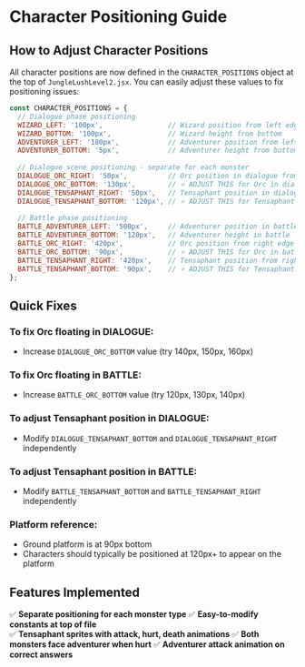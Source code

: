 # Character Positioning Guide

## How to Adjust Character Positions

All character positions are now defined in the `CHARACTER_POSITIONS` object at the top of `JungleLushLevel2.jsx`. You can easily adjust these values to fix positioning issues:

```javascript
const CHARACTER_POSITIONS = {
  // Dialogue phase positioning
  WIZARD_LEFT: '100px',                // Wizard position from left edge
  WIZARD_BOTTOM: '100px',              // Wizard height from bottom
  ADVENTURER_LEFT: '180px',            // Adventurer position from left edge  
  ADVENTURER_BOTTOM: '5px',            // Adventurer height from bottom
  
  // Dialogue scene positioning - separate for each monster
  DIALOGUE_ORC_RIGHT: '50px',          // Orc position in dialogue from right edge
  DIALOGUE_ORC_BOTTOM: '130px',        // ⭐ ADJUST THIS for Orc in dialogue
  DIALOGUE_TENSAPHANT_RIGHT: '50px',   // Tensaphant position in dialogue from right edge
  DIALOGUE_TENSAPHANT_BOTTOM: '120px', // ⭐ ADJUST THIS for Tensaphant in dialogue
  
  // Battle phase positioning
  BATTLE_ADVENTURER_LEFT: '500px',     // Adventurer position in battle
  BATTLE_ADVENTURER_BOTTOM: '120px',   // Adventurer height in battle
  BATTLE_ORC_RIGHT: '420px',           // Orc position from right edge
  BATTLE_ORC_BOTTOM: '90px',           // ⭐ ADJUST THIS for Orc in battle
  BATTLE_TENSAPHANT_RIGHT: '420px',    // Tensaphant position from right edge  
  BATTLE_TENSAPHANT_BOTTOM: '90px',    // ⭐ ADJUST THIS for Tensaphant in battle
};
```

## Quick Fixes

### To fix Orc floating in DIALOGUE:
- Increase `DIALOGUE_ORC_BOTTOM` value (try 140px, 150px, 160px)

### To fix Orc floating in BATTLE:
- Increase `BATTLE_ORC_BOTTOM` value (try 120px, 130px, 140px)

### To adjust Tensaphant position in DIALOGUE:
- Modify `DIALOGUE_TENSAPHANT_BOTTOM` and `DIALOGUE_TENSAPHANT_RIGHT` independently

### To adjust Tensaphant position in BATTLE:
- Modify `BATTLE_TENSAPHANT_BOTTOM` and `BATTLE_TENSAPHANT_RIGHT` independently

### Platform reference:
- Ground platform is at 90px bottom
- Characters should typically be positioned at 120px+ to appear on the platform

## Features Implemented

✅ **Separate positioning for each monster type**
✅ **Easy-to-modify constants at top of file**  
✅ **Tensaphant sprites with attack, hurt, death animations**
✅ **Both monsters face adventurer when hurt**
✅ **Adventurer attack animation on correct answers** 